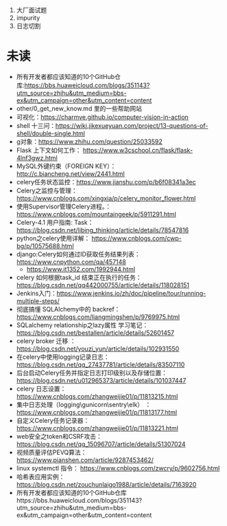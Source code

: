 1. 大厂面试题
2. impurity
3. 日志切割

# 未读
- 所有开发者都应该知道的10个GitHub仓库:https://bbs.huaweicloud.com/blogs/351143?utm_source=zhihu&utm_medium=bbs-ex&utm_campaign=other&utm_content=content
- other/0_get_new_know.md 里的一些帮助网站
- 可视化：https://charmve.github.io/computer-vision-in-action
- shell 十三问：https://wiki.jikexueyuan.com/project/13-questions-of-shell/double-single.html
- g对象：https://www.zhihu.com/question/25033592
- Flask 上下文如何工作： https://www.w3cschool.cn/flask/flask-4lnf3gwz.html
- MySQL外键约束（FOREIGN KEY）： http://c.biancheng.net/view/2441.html
- celery任务状态监控：https://www.jianshu.com/p/b6f08341a3ec
- Celery之监控与管理：https://www.cnblogs.com/xingxia/p/celery_monitor_flower.html
- 使用Supervisor管理Celery进程。：https://www.cnblogs.com/mountaingeek/p/5911291.html
- Celery-4.1 用户指南: Task： https://blog.csdn.net/libing_thinking/article/details/78547816
- python之celery使用详解： https://www.cnblogs.com/cwp-bg/p/10575688.html
- django:Celery如何通过ID获取任务结果列表：https://www.cnpython.com/qa/457148
    - https://www.it1352.com/1992944.html
- celery 如何根据task_id 结束正在执行的任务：https://blog.csdn.net/qq442000755/article/details/118028151
- Jenkins入门：https://www.jenkins.io/zh/doc/pipeline/tour/running-multiple-steps/
- 彻底搞懂 SQLAlchemy中的 backref：https://www.cnblogs.com/liangmingshen/p/9769975.html
- SQLalchemy relationship之lazy属性 学习笔记： https://blog.csdn.net/bestallen/article/details/52601457
- celery broker 迁移 ： https://blog.csdn.net/youzi_yun/article/details/102931550
- 在celery中使用logging记录日志： https://blog.csdn.net/qq_27437781/article/details/83507110
- 后台启动Celery任务并指定日志打印级别以及存储位置：https://blog.csdn.net/u012965373/article/details/101037447
- celery 日志设置：https://www.cnblogs.com/zhangweijie01/p/11813215.html
- 集中日志处理（logging\gunicorn\sentry\elk） ：https://www.cnblogs.com/zhangweijie01/p/11813177.html
- 自定义Celery任务记录器： https://www.cnblogs.com/zhangweijie01/p/11813221.html
- web安全之token和CSRF攻击： https://blog.csdn.net/qq_15096707/article/details/51307024
- 视频质量评估PEVQ算法： https://www.pianshen.com/article/9287453462/
- linux systemctl 指令： https://www.cnblogs.com/zwcry/p/9602756.html
- 哈希表应用实例：https://blog.csdn.net/zouchunlaigo1988/article/details/7163920
- 所有开发者都应该知道的10个GitHub仓库https://bbs.huaweicloud.com/blogs/351143?utm_source=zhihu&utm_medium=bbs-ex&utm_campaign=other&utm_content=content